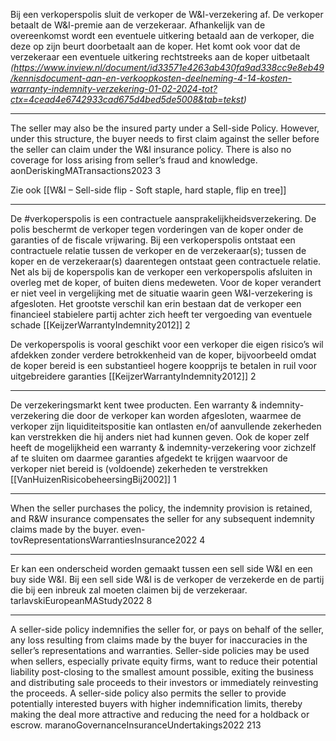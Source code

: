 Bij een verkoperspolis sluit de verkoper de W&I-verzekering af. De verkoper betaalt de W&I-premie aan de verzekeraar. Afhankelijk van de overeenkomst wordt een eventuele uitkering betaald aan de verkoper, die deze op zijn beurt doorbetaalt aan de koper. Het komt ook voor dat de verzekeraar een eventuele uitkering rechtstreeks aan de koper uitbetaalt *(https://www.inview.nl/document/id33571e4263ab430fa9ad338cc9e8eb49/kennisdocument-aan-en-verkoopkosten-deelneming-4-14-kosten-warranty-indemnity-verzekering-01-02-2024-tot?ctx=4cead4e6742933cad675d4bed5de5008&tab=tekst)*

---
The seller may also be the insured party under a Sell-side  Policy. However, under this structure, the buyer needs to first  claim against the seller before the seller can claim under the  W&I insurance policy. There is also no coverage for loss arising  from seller’s fraud and knowledge. aonDeriskingMATransactions2023 3

Zie ook [[W&I – Sell-side flip - Soft staple, hard staple, flip en tree]]

---

De #verkoperspolis is een contractuele aansprakelijkheidsverzekering. De polis beschermt de verkoper tegen vorderingen van de koper onder de garanties of de fiscale vrijwaring. Bij een verkoperspolis ontstaat een contractuele relatie tussen de verkoper en de verzekeraar(s); tussen de koper en de verzekeraar(s) daarentegen ontstaat geen contractuele relatie. Net als bij de koperspolis kan de verkoper een verkoperspolis afsluiten in overleg met de koper, of buiten diens medeweten.  Voor de koper verandert er niet veel in vergelijking met de situatie waarin geen W&I-verzekering is afgesloten. Het grootste verschil kan erin bestaan dat de verkoper een financieel stabielere partij achter zich heeft ter vergoeding van eventuele schade [[KeijzerWarrantyIndemnity2012]] 2

De verkoperspolis is vooral geschikt voor een verkoper die eigen risico’s wil afdekken zonder verdere betrokkenheid van de koper, bijvoorbeeld omdat de koper bereid is een substantieel hogere koopprijs te betalen in ruil voor uitgebreidere garanties  [[KeijzerWarrantyIndemnity2012]] 2

---

De verzekeringsmarkt kent twee producten. Een warranty & indemnity-verzekering die door de verkoper kan worden afgesloten, waarmee de verkoper zijn liquiditeitspositie kan ontlasten en/of aanvullende zekerheden kan verstrekken die hij anders niet had kunnen geven. Ook de koper zelf heeft de mogelijkheid een warranty & indemnity-verzekering voor zichzelf af te sluiten om daarmee garanties afgedekt te krijgen waarvoor de verkoper niet bereid is (voldoende) zekerheden te verstrekken [[VanHuizenRisicobeheersingBij2002]] 1

---

When the seller purchases the policy, the indemnity provision is retained, and R&W insurance compensates the seller for any subsequent indemnity claims made by the buyer. even-tovRepresentationsWarrantiesInsurance2022 4

---

Er kan een onderscheid worden gemaakt tussen een sell side W&I en een buy side W&I. Bij een sell side W&I is de verkoper de verzekerde en de partij die bij een inbreuk zal moeten claimen bij de verzekeraar. tarlavskiEuropeanMAStudy2022 8

---

A seller-side policy indemnifies the seller for, or pays on behalf of the seller, any loss resulting from claims made by the buyer for inaccuracies in the seller’s representations and warranties. Seller-side policies may be used when sellers, especially private equity firms, want to reduce their potential liability post-closing to the smallest amount possible, exiting the business and distributing sale proceeds to their investors or immediately reinvesting the proceeds. A seller-side policy also permits the seller to provide potentially interested buyers with higher indemnification limits, thereby making the deal more attractive and reducing the need for a holdback or escrow. maranoGovernanceInsuranceUndertakings2022 213